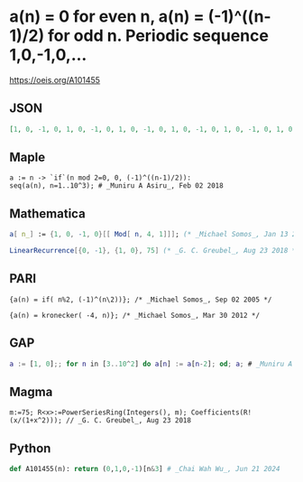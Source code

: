# a\(n\) \= 0 for even n, a\(n\) \= \(\-1\)^\(\(n\-1\)/2\) for odd n\. Periodic sequence 1,0,\-1,0,\.\.\.
https://oeis.org/A101455
## JSON
```JSON
[1, 0, -1, 0, 1, 0, -1, 0, 1, 0, -1, 0, 1, 0, -1, 0, 1, 0, -1, 0, 1, 0, -1, 0, 1, 0, -1, 0, 1, 0, -1, 0, 1, 0, -1, 0, 1, 0, -1, 0, 1, 0, -1, 0, 1, 0, -1, 0, 1, 0, -1, 0, 1, 0, -1, 0, 1, 0, -1, 0, 1, 0, -1, 0, 1, 0, -1, 0, 1, 0, -1, 0, 1, 0, -1, 0, 1, 0, -1, 0, 1, 0, -1, 0, 1, 0, -1, 0, 1, 0, -1, 0, 1, 0]
```
## Maple
```Maple
a := n -> `if`(n mod 2=0, 0, (-1)^((n-1)/2)):
seq(a(n), n=1..10^3); # _Muniru A Asiru_, Feb 02 2018
```
## Mathematica
```Mathematica
a[ n_] := {1, 0, -1, 0}[[ Mod[ n, 4, 1]]]; (* _Michael Somos_, Jan 13 2014 *)
```
```Mathematica
LinearRecurrence[{0, -1}, {1, 0}, 75] (* _G. C. Greubel_, Aug 23 2018 *)
```
## PARI
```PARI
{a(n) = if( n%2, (-1)^(n\2))}; /* _Michael Somos_, Sep 02 2005 */
```
```PARI
{a(n) = kronecker( -4, n)}; /* _Michael Somos_, Mar 30 2012 */
```
## GAP
```GAP
a := [1, 0];; for n in [3..10^2] do a[n] := a[n-2]; od; a; # _Muniru A Asiru_, Feb 02 2018
```
## Magma
```Magma
m:=75; R<x>:=PowerSeriesRing(Integers(), m); Coefficients(R!(x/(1+x^2))); // _G. C. Greubel_, Aug 23 2018
```
## Python
```Python
def A101455(n): return (0,1,0,-1)[n&3] # _Chai Wah Wu_, Jun 21 2024
```
